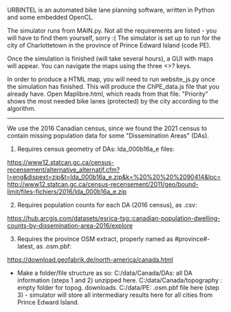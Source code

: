 URBINTEL is an automated bike lane planning software, written in Python and some embedded OpenCL. 


The simulator runs from MAIN.py.
Not all the requirements are listed - you will have to find them yourself, sorry :(
The simulator is set up to run for the city of Charlottetown in the province of Prince Edward Island (code PE).

Once the simulation is finished (will take several hours), a GUI with maps will appear. You can navigate the maps using the three <>? keys. 

In order to produce a HTML map, you will need to run website_js.py once the simulation has finished. This will produce the ChPE_data.js file that you already have. Open Maplibre.html, which reads from that file. "Priority" shows the most needed bike lanes (protected) by the city according to the algorithm. 

---


We use the 2016 Canadian census, since we found the 2021 census to contain missing population data for some "Dissemination Areas" (DAs).

1. Requires census geometry of DAs: lda_000b16a_e files:

https://www12.statcan.gc.ca/census-recensement/alternative_alternatif.cfm?l=eng&dispext=zip&t=lda_000b16a_e.zip&k=%20%20%20%2090414&loc=http://www12.statcan.gc.ca/census-recensement/2011/geo/bound-limit/files-fichiers/2016/lda_000b16a_e.zip


2. Requires population counts for each DA (2016 census), as .csv:

https://hub.arcgis.com/datasets/esrica-tsg::canadian-population-dwelling-counts-by-dissemination-area-2016/explore


3. Requires the province OSM extract, properly named as #province#-latest, as .osm.pbf:

https://download.geofabrik.de/north-america/canada.html

- Make a folder/file structure as so:
C:/data/Canada/DAs: all DA information (steps 1 and 2) unzipped here.
C:/data/Canada/topography : empty folder for topog. downloads.
C:/data/PE: .osm.pbf file here (step 3) - simulator will store all intermediary results here for all cities from Prince Edward Island.





